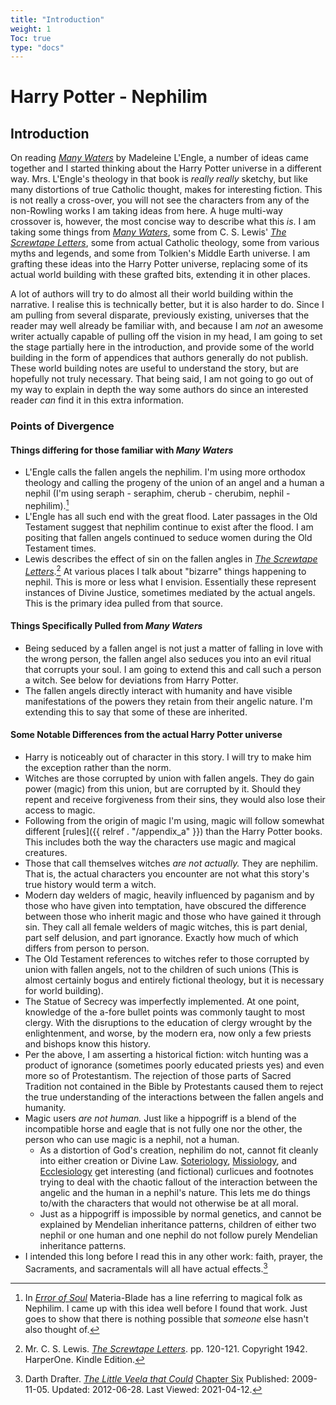 ```yaml
---
title: "Introduction"
weight: 1
Toc: true
type: "docs"
---
```


# Harry Potter - Nephilim

## Introduction

On reading _[Many Waters][MW]_ by Madeleine L'Engle, a number of ideas came
together and I started thinking about the Harry Potter universe in a different
way.  Mrs. L'Engle's theology in that book is *really really* sketchy, but like
many distortions of true Catholic thought, makes for interesting fiction.  This
is not really a cross-over, you will not see the characters from any of the
non-Rowling works I am taking ideas from here.  A huge multi-way crossover is,
however, the most concise way to describe what this *is*.  I am taking some
things from _[Many Waters][MW2]_, some from C. S. Lewis' _[The Screwtape
Letters][TSL]_, some from actual Catholic theology, some from various myths and
legends, and some from Tolkien's Middle Earth universe.  I am grafting these
ideas into the Harry Potter universe, replacing some of its actual world
building with these grafted bits, extending it in other places.  

A lot of authors will try to do almost all their world building within the
narrative.  I realise this is technically better, but it is also harder to do.
Since I am pulling from several disparate, previously existing, universes that
the reader may well already be familiar with, and because I am *not* an awesome
writer actually capable of pulling off the vision in my head, I am going to set
the stage partially here in the introduction, and provide some of the world
building in the form of appendices that authors generally do not publish.  These
world building notes are useful to understand the story, but are hopefully not
truly necessary.  That being said, I am not going to go out of my way to explain
in depth the way some authors do since an interested reader *can* find it in
this extra information. 

### Points of Divergence 

#### Things differing for those familiar with _Many Waters_

* L'Engle calls the fallen angels the nephilim.  I'm using more orthodox
  theology and calling the progeny of the union of an angel and a human a nephil
  (I'm using seraph - seraphim, cherub - cherubim, nephil -
  nephilim).[^211201-1] 
* L'Engle has all such end with the great flood.  Later passages in the Old
  Testament suggest that nephilim continue to exist after the flood.  I am
  positing that fallen angels continued to seduce women during the Old Testament
  times. 
* Lewis describes the effect of sin on the fallen angles in _[The Screwtape
  Letters][TSL2]_.[^210408-1]  At various places I talk about "bizarre" things
  happening to nephil.  This is more or less what I envision.  Essentially these
  represent instances of Divine Justice, sometimes mediated by the actual
  angels.  This is the primary idea pulled from that source.

#### Things Specifically Pulled from _Many Waters_

* Being seduced by a fallen angel is not just a matter of falling in love with
  the wrong person, the fallen angel also seduces you into an evil ritual that
  corrupts your soul. I am going to extend this and call such a person a witch.
  See below for deviations from Harry Potter. 
* The fallen angels directly interact with humanity and have visible
  manifestations of the powers they retain from their angelic nature.  I'm
  extending this to say that some of these are inherited. 

#### Some Notable Differences from the actual Harry Potter universe

* Harry is noticeably out of
  character in this story.  I will try to make him the exception rather than the
  norm.
* Witches are those corrupted by union with fallen angels.  They do gain power
  (magic) from this union, but are corrupted by it.  Should they repent and
  receive forgiveness from their sins, they would also lose their access to
  magic. 
* Following from the origin of magic I'm using, magic will follow somewhat
  different [rules]({{ relref . "/appendix_a" }}) than the Harry Potter books.
  This includes both the way the characters use magic and magical creatures.
* Those that call themselves witches *are not actually.*  They are nephilim.
  That is, the actual characters you encounter are not what this story's true
  history would term a witch.  
* Modern day welders of magic, heavily influenced by paganism and by those who
  have given into temptation, have obscured the difference between those who
  inherit magic and those who have gained it through sin. They call all female
  welders of magic witches, this is part denial, part self delusion, and part
  ignorance. Exactly how much of which differs from person to person. 
* The Old Testament references to witches refer to those corrupted by union with
  fallen angels, not to the children of such unions (This is almost certainly
  bogus and entirely fictional theology, but it is necessary for world
  building).
* The Statue of Secrecy was imperfectly implemented.  At one point, knowledge of
  the a-fore bullet points was commonly taught to most clergy.  With the
  disruptions to the education of clergy wrought by the enlightenment, and
  worse, by the modern era, now only a few priests and bishops know this
  history.
* Per the above, I am asserting a historical fiction: witch hunting was a
  product of ignorance (sometimes poorly educated priests yes) and even more so
  of Protestantism.  The rejection of those parts of Sacred Tradition not
  contained in the Bible by Protestants caused them to reject the true
  understanding of the interactions between the fallen angels and humanity. 
* Magic users *are not human.*  Just like a hippogriff is a blend of the
  incompatible horse and eagle that is not fully one nor the other, the person
  who can use magic is a nephil, not a human. 
   * As a distortion of God's creation, nephilim do not, cannot fit cleanly into
     either creation or Divine Law. [Soteriology][WP1], [Missiology][WP2], and
     [Ecclesiology][WP3] get interesting (and fictional) curlicues and footnotes
     trying to deal with the chaotic fallout of the interaction between the
     angelic and the human in a nephil's nature.  This lets me do things to/with
     the characters that would not otherwise be at all moral. 
   * Just as a hippogriff is impossible by normal genetics, and cannot be
     explained by Mendelian inheritance patterns, children of either two nephil
     or one human and one nephil do not follow purely Mendelian inheritance
     patterns. 
* I intended this long before I read this in any other work: faith, prayer, the
  Sacraments, and sacramentals will all have actual effects.[^210412-5]


[MW]: <https://en.wikipedia.org/wiki/Many_Waters>

[MW2]: <https://en.wikipedia.org/wiki/Many_Waters>

[TSL]: <https://archive.org/details/in.ernet.dli.2015.86985>

[TSL2]: <https://archive.org/details/in.ernet.dli.2015.86985>

[TSL3]: <https://archive.org/details/in.ernet.dli.2015.86985>

[WP1]: <https://en.wikipedia.org/wiki/Soteriology>

[WP2]: <https://en.wikipedia.org/wiki/Missiology>

[WP3]: <https://en.wikipedia.org/wiki/Ecclesiology>

[^211201-1]: In _[Error of Soul](https://www.fanfiction.net/s/8490518)_
    Materia-Blade has a line referring to magical folk as Nephilim.  I came up
    with this idea well before I found that work.  Just goes to show that there
    is nothing possible that *someone* else hasn't also thought of. 

[^210408-1]: Mr. C. S. Lewis. _[The Screwtape Letters][TSL3]_. pp. 120-121.
  Copyright 1942. HarperOne. Kindle Edition.

[^210412-5]: Darth Drafter.
    _[The Little Veela that Could](https://www.fanfiction.net/s/5490079)_
    [Chapter Six](https://www.fanfiction.net/s/5490079/7/The-Little-Veela-that-Could)
    Published: 2009-11-05. Updated: 2012-06-28. Last Viewed: 2021-04-12.

